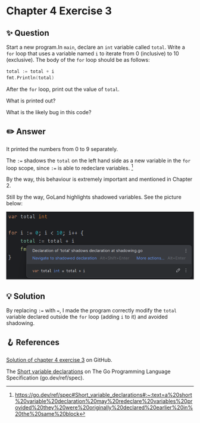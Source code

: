 # Chapter 4 Exercise 3

## ✨ Question

Start a new program.In `main`, declare an `int` variable called `total`.
Write a `for` loop that uses a variable named `i` to iterate from 0 (inclusive) to 10 (exclusive).
The body of the `for` loop should be as follows:
```go
total := total + i
fmt.Println(total)
```
After the `for` loop, print out the value of `total`.

What is printed out?

What is the likely bug in this code?

## ✏️ Answer

It printed the numbers from 0 to 9 separately.

The `:=` shadows the `total` on the left hand side as a new variable in the `for` loop scope, since `:=` is able to redeclare variables. [^1]

By the way, this behaviour is extremely important and mentioned in Chapter 2.

Still by the way, GoLand highlights shadowed variables. See the picture below:

![](/ch4/ex3/assets/shadowing.png)

## 💡 Solution

By replacing `:=` with `=`, I made the program correctly modify the `total` variable declared outside the `for` loop (adding `i` to it) and avoided shadowing.

## 🪝 References

[Solution of chapter 4 exercise 3](https://github.com/learning-go-book-2e/ch04/tree/main/exercise_solutions/ex3) on GitHub.

The [Short variable declarations](https://go.dev/ref/spec#Short_variable_declarations) on The Go Programming Language Specification (go.dev/ref/spec).

[^1]: https://go.dev/ref/spec#Short_variable_declarations#:~:text=a%20short%20variable%20declaration%20may%20redeclare%20variables%20provided%20they%20were%20originally%20declared%20earlier%20in%20the%20same%20block
